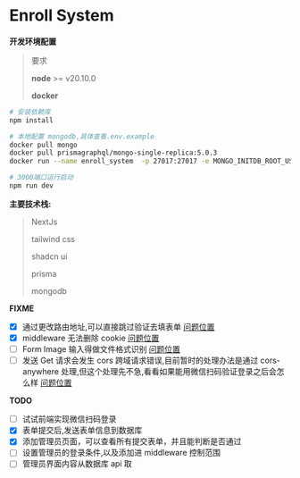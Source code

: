 # Enroll System

**开发环境配置**

> 要求
>
> **node** >= v20.10.0
>
> **docker**

```zsh
# 安装依赖库
npm install

# 本地配置 mongodb,具体查看.env.example
docker pull mongo
docker pull prismagraphql/mongo-single-replica:5.0.3
docker run --name enroll_system  -p 27017:27017 -e MONGO_INITDB_ROOT_USERNAME="admin" -e MONGO_INITDB_ROOT_PASSWORD="123456" -d prismagraphql/mongo-single-replica:5.0.3

# 3000端口运行启动
npm run dev
```

**主要技术栈:**

> NextJs
>
> tailwind css
>
> shadcn ui
>
> prisma
>
> mongodb

**FIXME**

-   [x] 通过更改路由地址,可以直接跳过验证去填表单 [问题位置](./components/InputWithButton.tsx)
-   [x] middleware 无法删除 cookie [问题位置](./middleware.ts)
-   [ ] Form Image 输入得做文件格式识别 [问题位置](./components/RegisterForm.tsx)
-   [ ] 发送 Get 请求会发生 cors 跨域请求错误,目前暂时的处理办法是通过 cors-anywhere 处理,但这个处理先不急,看看如果能用微信扫码验证登录之后会怎么样 [问题位置](./bin/Submit.ts)

**TODO**

-   [ ] 试试前端实现微信扫码登录
-   [x] 表单提交后,发送表单信息到数据库
-   [x] 添加管理员页面，可以查看所有提交表单，并且能判断是否通过
-   [ ] 设置管理员的登录条件,以及添加进 middleware 控制范围
-   [ ] 管理员界面内容从数据库 api 取
